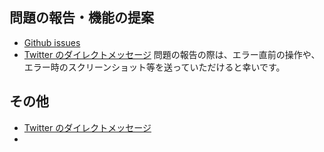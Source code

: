 ## 問題の報告・機能の提案
- [Github issues](https://github.com/0Quake/Zero-Quake/issues)
- [Twitter のダイレクトメッセージ](https://x.com/Zero_Quake)
問題の報告の際は、エラー直前の操作や、エラー時のスクリーンショット等を送っていただけると幸いです。

## その他
- [Twitter のダイレクトメッセージ](https://x.com/Zero_Quake)
- 